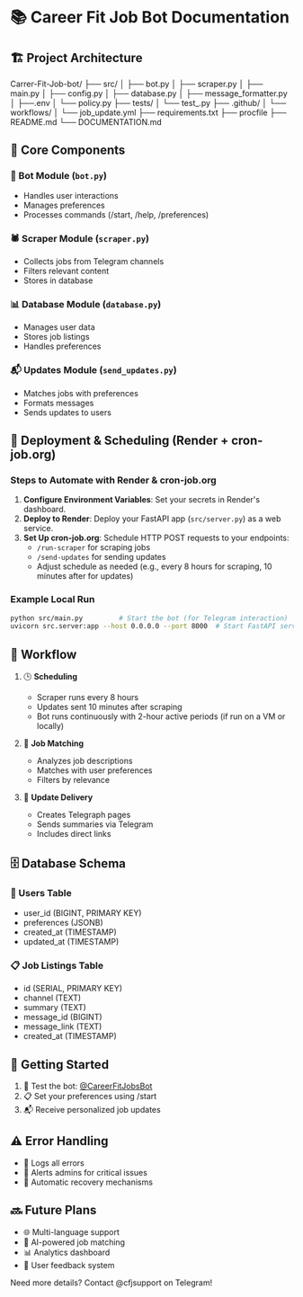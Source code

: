 # 📚 Career Fit Job Bot Documentation

## 🏗️ Project Architecture

Carrer-Fit-Job-bot/
├── src/
│ ├── bot.py
│ ├── scraper.py
│ ├── main.py
│ ├── config.py
│ ├── database.py
│ ├── message_formatter.py
│ ├──.env
│ └── policy.py
├── tests/
│ └── test_.py
├── .github/
│ └── workflows/
│ └── job_update.yml
├── requirements.txt
├── procfile
├── README.md
└── DOCUMENTATION.md

## 🔧 Core Components

### 🤖 Bot Module (`bot.py`)
- Handles user interactions
- Manages preferences
- Processes commands (/start, /help, /preferences)

### 🕷️ Scraper Module (`scraper.py`)
- Collects jobs from Telegram channels
- Filters relevant content
- Stores in database

### 📊 Database Module (`database.py`)
- Manages user data
- Stores job listings
- Handles preferences

### 📬 Updates Module (`send_updates.py`)
- Matches jobs with preferences
- Formats messages
- Sends updates to users


## 🚀 Deployment & Scheduling (Render + cron-job.org)

### Steps to Automate with Render & cron-job.org

1. **Configure Environment Variables**: Set your secrets in Render's dashboard.
2. **Deploy to Render**: Deploy your FastAPI app (`src/server.py`) as a web service.
3. **Set Up cron-job.org**: Schedule HTTP POST requests to your endpoints:
   - `/run-scraper` for scraping jobs
   - `/send-updates` for sending updates
   - Adjust schedule as needed (e.g., every 8 hours for scraping, 10 minutes after for updates)

### Example Local Run

```bash
python src/main.py         # Start the bot (for Telegram interaction)
uvicorn src.server:app --host 0.0.0.0 --port 8000  # Start FastAPI server for HTTP endpoints
```

## 🔄 Workflow

1. 🕒 **Scheduling**
   - Scraper runs every 8 hours
   - Updates sent 10 minutes after scraping
   - Bot runs continuously with 2-hour active periods (if run on a VM or locally)

2. 🎯 **Job Matching**
   - Analyzes job descriptions
   - Matches with user preferences
   - Filters by relevance

3. 📨 **Update Delivery**
   - Creates Telegraph pages
   - Sends summaries via Telegram
   - Includes direct links

## 🗄️ Database Schema

### 👤 Users Table
- user_id (BIGINT, PRIMARY KEY)
- preferences (JSONB)
- created_at (TIMESTAMP)
- updated_at (TIMESTAMP)

### 📋 Job Listings Table
- id (SERIAL, PRIMARY KEY)
- channel (TEXT)
- summary (TEXT)
- message_id (BIGINT)
- message_link (TEXT)
- created_at (TIMESTAMP)

## 🚀 Getting Started

1. 🤖 Test the bot: [@CareerFitJobsBot](https://t.me/CareerFitJobsBot)
2. 📋 Set your preferences using /start
3. 📬 Receive personalized job updates

## ⚠️ Error Handling

- 📝 Logs all errors
- 🚨 Alerts admins for critical issues
- 🔄 Automatic recovery mechanisms

## 🔜 Future Plans

- 🌐 Multi-language support
- 🤖 AI-powered job matching
- 📊 Analytics dashboard
- 💬 User feedback system

Need more details? Contact @cfjsupport on Telegram!
